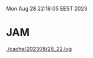 Mon Aug 28 22:18:05 EEST 2023
# JAM
<a href='./cache/202308/28_22.log'>./cache/202308/28_22.log</a>
